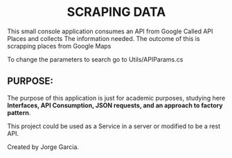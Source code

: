 <h1 align="center">SCRAPING DATA</h1>
<p>This small console application consumes an API from Google Called API Places and collects The information needed.
The outcome of this is scrapping places from Google Maps</p> 
 
<p>To change the parameters to search go to Utils/APIParams.cs</p>
 
<h2>PURPOSE:</h2>
The purpose of this application is just for academic purposes, studying here <b>Interfaces, API Consumption, JSON requests, and an approach to factory pattern</b>.

This project could be used as a Service in a server or modified to be a rest API.

<p >Created by Jorge Garcia.</p>
